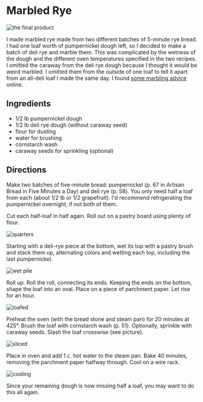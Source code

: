 # Marbled Rye

![the final product](http://mcdemarco.net/files/recipes/the_final_product.jpg)

I made marbled rye made from two different batches of 5-minute rye bread. I had one loaf worth of pumpernickel dough left, so I decided to make a batch of deli rye and marble them. This was complicated by the wetness of the dough and the different oven temperatures specified in the two recipes. I omitted the caraway from the deli rye dough because I thought it would be weird marbled. I omitted them from the outside of one loaf to tell it apart from an all-deli loaf I made the same day. I found [some marbling advice](http://www.abreadaday.com/?p=1365) online.

## Ingredients

* 1/2 lb pumpernickel dough
* 1/2 lb deli rye dough (without caraway seed)
* flour for dusting
* water for brushing
* cornstarch wash
* caraway seeds for sprinkling (optional)

## Directions

Make two batches of five-minute bread: pumpernickel (p. 67 in Artisan Bread in Five Minutes a Day) and deli rye (p. 58). You only need half a loaf from each (about 1/2 lb or 1/2 grapefruit). I'd recommend refrigerating the pumpernickel overnight, if not both of them. 

Cut each half-loaf in half again. Roll out on a pastry board using plenty of flour. 

![quarters](http://mcdemarco.net/files/recipes/quarters.jpg)

Starting with a deli-rye piece at the bottom, wet its top with a pastry brush and stack them up, alternating colors and wetting each top, including the last pumpernickel. 

![wet pile](http://mcdemarco.net/files/recipes/wet_pile.jpg)

Roll up. Roll the roll, connecting its ends. Keeping the ends on the bottom, shape the loaf into an oval. Place on a piece of parchment paper. Let rise for an hour. 

![loafed](http://mcdemarco.net/files/recipes/loafed.jpg)

Preheat the oven (with the bread stone and steam pan) for 20 minutes at 425°. Brush the loaf with cornstarch wash (p. 51). Optionally, sprinkle with caraway seeds. Slash the loaf crosswise (see picture).

![sliced](http://mcdemarco.net/files/recipes/sliced.jpg)

Place in oven and add 1 c. hot water to the steam pan.  Bake 40 minutes, removing the parchment paper halfway through. Cool on a wire rack. 

![cooling](http://mcdemarco.net/files/recipes/cooling.jpg)

Since your remaining dough is now missing half a loaf, you may want to do this all again.


